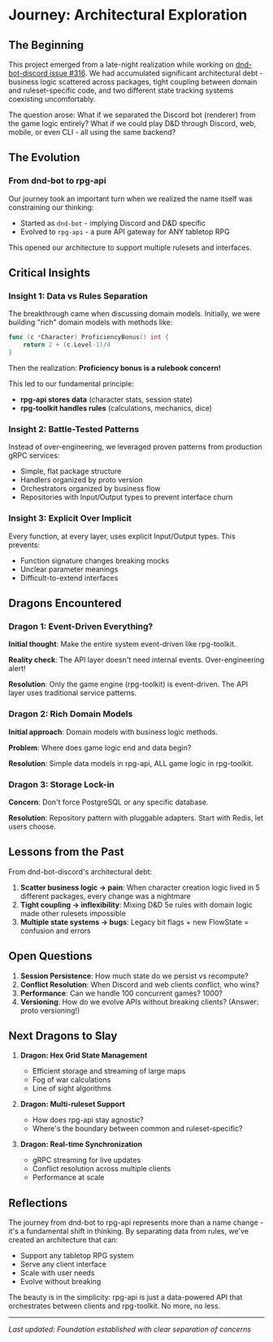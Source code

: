 # Journey: Architectural Exploration

## The Beginning

This project emerged from a late-night realization while working on [dnd-bot-discord issue #316](https://github.com/KirkDiggler/dnd-bot-discord/issues/316). We had accumulated significant architectural debt - business logic scattered across packages, tight coupling between domain and ruleset-specific code, and two different state tracking systems coexisting uncomfortably.

The question arose: What if we separated the Discord bot (renderer) from the game logic entirely? What if we could play D&D through Discord, web, mobile, or even CLI - all using the same backend?

## The Evolution

### From dnd-bot to rpg-api

Our journey took an important turn when we realized the name itself was constraining our thinking:
- Started as `dnd-bot` - implying Discord and D&D specific
- Evolved to `rpg-api` - a pure API gateway for ANY tabletop RPG

This opened our architecture to support multiple rulesets and interfaces.

## Critical Insights

### Insight 1: Data vs Rules Separation

The breakthrough came when discussing domain models. Initially, we were building "rich" domain models with methods like:

```go
func (c *Character) ProficiencyBonus() int {
    return 2 + (c.Level-1)/4
}
```

Then the realization: **Proficiency bonus is a rulebook concern!** 

This led to our fundamental principle:
- **rpg-api stores data** (character stats, session state)
- **rpg-toolkit handles rules** (calculations, mechanics, dice)

### Insight 2: Battle-Tested Patterns

Instead of over-engineering, we leveraged proven patterns from production gRPC services:
- Simple, flat package structure
- Handlers organized by proto version
- Orchestrators organized by business flow
- Repositories with Input/Output types to prevent interface churn

### Insight 3: Explicit Over Implicit

Every function, at every layer, uses explicit Input/Output types. This prevents:
- Function signature changes breaking mocks
- Unclear parameter meanings
- Difficult-to-extend interfaces

## Dragons Encountered

### Dragon 1: Event-Driven Everything?
**Initial thought**: Make the entire system event-driven like rpg-toolkit.

**Reality check**: The API layer doesn't need internal events. Over-engineering alert!

**Resolution**: Only the game engine (rpg-toolkit) is event-driven. The API layer uses traditional service patterns.

### Dragon 2: Rich Domain Models
**Initial approach**: Domain models with business logic methods.

**Problem**: Where does game logic end and data begin?

**Resolution**: Simple data models in rpg-api, ALL game logic in rpg-toolkit.

### Dragon 3: Storage Lock-in
**Concern**: Don't force PostgreSQL or any specific database.

**Resolution**: Repository pattern with pluggable adapters. Start with Redis, let users choose.

## Lessons from the Past

From dnd-bot-discord's architectural debt:
1. **Scatter business logic → pain**: When character creation logic lived in 5 different packages, every change was a nightmare
2. **Tight coupling → inflexibility**: Mixing D&D 5e rules with domain logic made other rulesets impossible
3. **Multiple state systems → bugs**: Legacy bit flags + new FlowState = confusion and errors

## Open Questions

1. **Session Persistence**: How much state do we persist vs recompute?
2. **Conflict Resolution**: When Discord and web clients conflict, who wins?
3. **Performance**: Can we handle 100 concurrent games? 1000?
4. **Versioning**: How do we evolve APIs without breaking clients? (Answer: proto versioning!)

## Next Dragons to Slay

1. **Dragon: Hex Grid State Management**
   - Efficient storage and streaming of large maps
   - Fog of war calculations
   - Line of sight algorithms

2. **Dragon: Multi-ruleset Support**
   - How does rpg-api stay agnostic?
   - Where's the boundary between common and ruleset-specific?

3. **Dragon: Real-time Synchronization**
   - gRPC streaming for live updates
   - Conflict resolution across multiple clients
   - Performance at scale

## Reflections

The journey from dnd-bot to rpg-api represents more than a name change - it's a fundamental shift in thinking. By separating data from rules, we've created an architecture that can:
- Support any tabletop RPG system
- Serve any client interface
- Scale with user needs
- Evolve without breaking

The beauty is in the simplicity: rpg-api is just a data-powered API that orchestrates between clients and rpg-toolkit. No more, no less.

---

*Last updated: Foundation established with clear separation of concerns*
